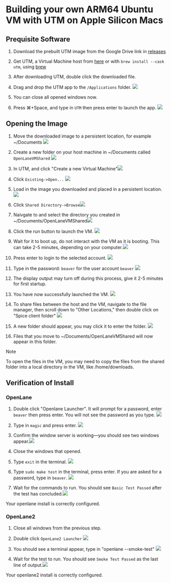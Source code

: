 # Building your own ARM64 Ubuntu VM with UTM on Apple Silicon Macs

## Prequisite Software

1. Download the prebuilt UTM image from the Google Drive link in [releases](https://github.com/ZimengXiong/basics-openlane2-ubuntuvm/releases)

2. Get UTM, a Virtual Machine host from [here](https://github.com/utmapp/UTM/releases/latest/download/UTM.dmg) or with `brew install --cask utm`, using [brew](https://brew.sh/)

3. After downloading UTM, double click the downloaded file.

4. Drag and drop the UTM app to the `/Applications` folder.
   ![](image-1.png)

5. You can close all opened windows now.

6. Press ⌘+Space, and type in `UTM` then press enter to launch the app. ![](image-2.png)

## Opening the Image

1. Move the downloaded image to a persistent location, for example ~/Documents
   ![](image.png)

2. Create a new folder on your host machine in ~/Documents called `OpenLaneVMShared`
   ![](image-13.png)

3. In UTM, and click "Create a new Virtual Machine"![](image-3.png)

4. Click `Existing->Open...`
   ![](image-4.png)

5. Load in the image you downloaded and placed in a persistent location.![](image-5.png)

6. Click `Shared Directory->Browse`![](image-23.png)

7. Naivgate to and select the directory you created in ~/Documents/OpenLaneVMShared![](image-24.png)

8. Click the run button to launch the VM.
   ![](image-6.png)

9. Wait for it to boot up, do not interact with the VM as it is booting. This can take 2-5 minutes, depending on your computer.![](image-7.png)

10. Press enter to login to the selected account. ![](image-8.png)

11. Type in the password: `beaver` for the user account `beaver`
    ![](image-9.png)

12. The display output may turn off during this process, give it 2-5 minutes for first startup.

13. You have now successfully launched the VM. ![](image-10.png)

14. To share files between the host and the VM, navigate to the file manager, then scroll down to "Other Locations," then double click on "Spice client folder"
    ![](image-11.png)

15. A new folder should appear, you may click it to enter the folder.
    ![](image-12.png)

16. Files that you move to ~/Documents/OpenLaneVMShared will now appear in this folder.

> [!NOTE]
> To open the files in the VM, you may need to copy the files from the shared folder into a local directory in the VM, like /home/downloads.

## Verification of Install

### OpenLane

1. Double click "Openlane Launcher". It will prompt for a password, enter `beaver` then press enter. You will not see the password as you type.
   ![](image-14.png)

2. Type in `magic` and press enter.
   ![](image-15.png)

3. Confirm the window server is working—you should see two windows appear.![](image-16.png)

4. Close the windows that opened.

5. Type `exit` in the terminal. ![](image-17.png)

6. Type `sudo make test` in the terminal, press enter. If you are asked for a password, type in `beaver`. ![](image-18.png)

7. Wait for the commands to run. You should see `Basic Test Passed` after the test has concluded.![](image-19.png)

Your openlane install is correctly configured.

### OpenLane2

1. Close all windows from the previous step.

2. Double click `OpenLane2 Launcher`
   ![](image-20.png)

3. You should see a terminal appear, type in "openlane --smoke-test" ![](image-21.png)

4. Wait for the test to run. You should see `Smoke Test Passed` as the last line of output.![](image-22.png)

Your openlane2 install is correctly configured.

